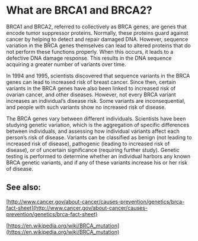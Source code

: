 <!---
Linked to by What are BRCA1 and BRCA2 under the About menu
-->

# What are BRCA1 and BRCA2?

BRCA1 and BRCA2, referred to collectively as BRCA genes, are genes that encode tumor suppressor proteins. Normally, these 
proteins guard against cancer by helping to detect and repair damaged DNA. However, sequence variation in the BRCA genes 
themselves can lead to altered proteins that do not perform these functions properly. When this occurs, it leads to a 
defective DNA damage response. This results in the DNA sequence acquiring a greater number of variants over time.  
 
In 1994 and 1995, scientists discovered that sequence variants in the BRCA genes can lead to increased risk of breast cancer. 
Since then, certain variants in the BRCA genes have also been linked to increased risk of ovarian cancer, and other diseases. 
However, not every BRCA variant increases an individual’s disease risk.  Some variants are inconsequential, and people with 
such variants show no increased risk of disease. 

The BRCA genes vary between different individuals.  Scientists have been studying genetic variation, which is the aggregation 
of specific differences between individuals, and assessing how individual variants affect each person’s risk of disease. 
Variants can be classified as benign (not leading to increased risk of disease), pathogenic (leading to increased risk of 
disease), or of uncertain significance (requiring further study).  Genetic testing is performed to determine whether an 
individual harbors any known BRCA genetic variants, and if any of these variants increase his or her risk of disease.

## See also:

[http://www.cancer.gov/about-cancer/causes-prevention/genetics/brca-fact-sheet](http://www.cancer.gov/about-cancer/causes-prevention/genetics/brca-fact-sheet)

[https://en.wikipedia.org/wiki/BRCA_mutation](https://en.wikipedia.org/wiki/BRCA_mutation)

<!---
(insert figure with caption below)
https://commons.wikimedia.org/wiki/File:BRCA_1.JPG.
(text of caption, to be displayed in a smaller font as shown)
Source: https://commons.wikimedia.org/wiki/File:BRCA_1.JPG
-->
